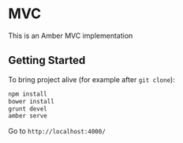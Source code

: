 # MVC

This is an Amber MVC implementation

## Getting Started

To bring project alive (for example after `git clone`):

```sh
npm install
bower install
grunt devel
amber serve
```
Go to `http://localhost:4000/` 